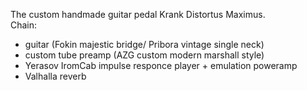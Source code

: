 The custom handmade guitar pedal Krank Distortus Maximus.  
Chain:  
- guitar (Fokin majestic bridge/ Pribora vintage single neck)  
- custom tube preamp (AZG custom modern marshall style)  
- Yerasov IromCab impulse responce player + emulation poweramp  
- Valhalla reverb  
